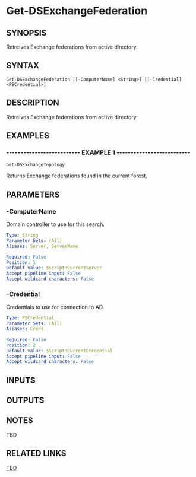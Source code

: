 ﻿---
external help file: PSAD-help.xml
online version: 
schema: 2.0.0
---

# Get-DSExchangeFederation

## SYNOPSIS
Retreives Exchange federations from active directory.

## SYNTAX

```
Get-DSExchangeFederation [[-ComputerName] <String>] [[-Credential] <PSCredential>]
```

## DESCRIPTION
Retreives Exchange federations from active directory.

## EXAMPLES

### -------------------------- EXAMPLE 1 --------------------------
```
Get-DSExchangeTopology
```

Returns Exchange federations found in the current forest.

## PARAMETERS

### -ComputerName
Domain controller to use for this search.

```yaml
Type: String
Parameter Sets: (All)
Aliases: Server, ServerName

Required: False
Position: 1
Default value: $Script:CurrentServer
Accept pipeline input: False
Accept wildcard characters: False
```

### -Credential
Credentials to use for connection to AD.

```yaml
Type: PSCredential
Parameter Sets: (All)
Aliases: Creds

Required: False
Position: 2
Default value: $Script:CurrentCredential
Accept pipeline input: False
Accept wildcard characters: False
```

## INPUTS

## OUTPUTS

## NOTES
TBD

## RELATED LINKS

[TBD]()


